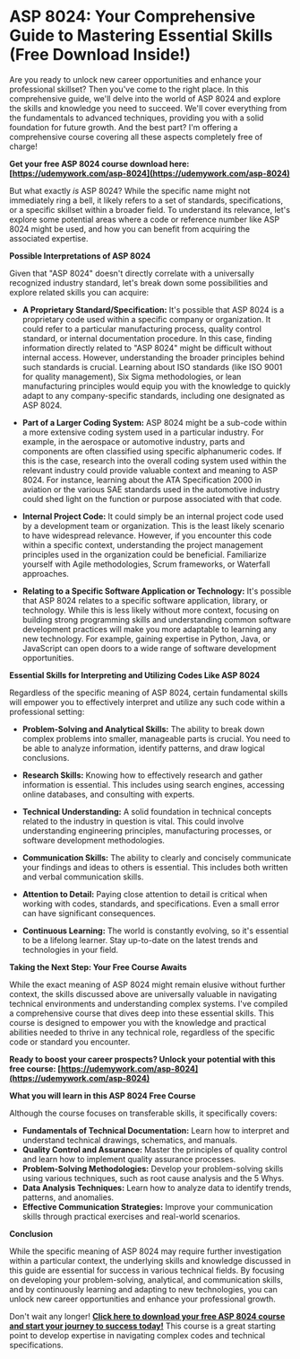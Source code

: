 # ASP 8024: Your Comprehensive Guide to Mastering Essential Skills (Free Download Inside!)

Are you ready to unlock new career opportunities and enhance your professional skillset? Then you've come to the right place. In this comprehensive guide, we'll delve into the world of ASP 8024 and explore the skills and knowledge you need to succeed. We'll cover everything from the fundamentals to advanced techniques, providing you with a solid foundation for future growth. And the best part? I'm offering a comprehensive course covering all these aspects completely free of charge!

**Get your free ASP 8024 course download here: [https://udemywork.com/asp-8024](https://udemywork.com/asp-8024)**

But what exactly *is* ASP 8024? While the specific name might not immediately ring a bell, it likely refers to a set of standards, specifications, or a specific skillset within a broader field. To understand its relevance, let's explore some potential areas where a code or reference number like ASP 8024 might be used, and how you can benefit from acquiring the associated expertise.

**Possible Interpretations of ASP 8024**

Given that "ASP 8024" doesn't directly correlate with a universally recognized industry standard, let's break down some possibilities and explore related skills you can acquire:

*   **A Proprietary Standard/Specification:** It's possible that ASP 8024 is a proprietary code used within a specific company or organization. It could refer to a particular manufacturing process, quality control standard, or internal documentation procedure. In this case, finding information directly related to "ASP 8024" might be difficult without internal access. However, understanding the broader principles behind such standards is crucial. Learning about ISO standards (like ISO 9001 for quality management), Six Sigma methodologies, or lean manufacturing principles would equip you with the knowledge to quickly adapt to any company-specific standards, including one designated as ASP 8024.

*   **Part of a Larger Coding System:** ASP 8024 might be a sub-code within a more extensive coding system used in a particular industry. For example, in the aerospace or automotive industry, parts and components are often classified using specific alphanumeric codes. If this is the case, research into the overall coding system used within the relevant industry could provide valuable context and meaning to ASP 8024. For instance, learning about the ATA Specification 2000 in aviation or the various SAE standards used in the automotive industry could shed light on the function or purpose associated with that code.

*   **Internal Project Code:** It could simply be an internal project code used by a development team or organization. This is the least likely scenario to have widespread relevance. However, if you encounter this code within a specific context, understanding the project management principles used in the organization could be beneficial. Familiarize yourself with Agile methodologies, Scrum frameworks, or Waterfall approaches.

*   **Relating to a Specific Software Application or Technology:** It's possible that ASP 8024 relates to a specific software application, library, or technology. While this is less likely without more context, focusing on building strong programming skills and understanding common software development practices will make you more adaptable to learning any new technology. For example, gaining expertise in Python, Java, or JavaScript can open doors to a wide range of software development opportunities.

**Essential Skills for Interpreting and Utilizing Codes Like ASP 8024**

Regardless of the specific meaning of ASP 8024, certain fundamental skills will empower you to effectively interpret and utilize any such code within a professional setting:

*   **Problem-Solving and Analytical Skills:** The ability to break down complex problems into smaller, manageable parts is crucial. You need to be able to analyze information, identify patterns, and draw logical conclusions.

*   **Research Skills:** Knowing how to effectively research and gather information is essential. This includes using search engines, accessing online databases, and consulting with experts.

*   **Technical Understanding:** A solid foundation in technical concepts related to the industry in question is vital. This could involve understanding engineering principles, manufacturing processes, or software development methodologies.

*   **Communication Skills:** The ability to clearly and concisely communicate your findings and ideas to others is essential. This includes both written and verbal communication skills.

*   **Attention to Detail:** Paying close attention to detail is critical when working with codes, standards, and specifications. Even a small error can have significant consequences.

*   **Continuous Learning:** The world is constantly evolving, so it's essential to be a lifelong learner. Stay up-to-date on the latest trends and technologies in your field.

**Taking the Next Step: Your Free Course Awaits**

While the exact meaning of ASP 8024 might remain elusive without further context, the skills discussed above are universally valuable in navigating technical environments and understanding complex systems. I've compiled a comprehensive course that dives deep into these essential skills. This course is designed to empower you with the knowledge and practical abilities needed to thrive in any technical role, regardless of the specific code or standard you encounter.

**Ready to boost your career prospects? Unlock your potential with this free course: [https://udemywork.com/asp-8024](https://udemywork.com/asp-8024)**

**What you will learn in this ASP 8024 Free Course**

Although the course focuses on transferable skills, it specifically covers:

*   **Fundamentals of Technical Documentation:** Learn how to interpret and understand technical drawings, schematics, and manuals.
*   **Quality Control and Assurance:** Master the principles of quality control and learn how to implement quality assurance processes.
*   **Problem-Solving Methodologies:** Develop your problem-solving skills using various techniques, such as root cause analysis and the 5 Whys.
*   **Data Analysis Techniques:** Learn how to analyze data to identify trends, patterns, and anomalies.
*   **Effective Communication Strategies:** Improve your communication skills through practical exercises and real-world scenarios.

**Conclusion**

While the specific meaning of ASP 8024 may require further investigation within a particular context, the underlying skills and knowledge discussed in this guide are essential for success in various technical fields. By focusing on developing your problem-solving, analytical, and communication skills, and by continuously learning and adapting to new technologies, you can unlock new career opportunities and enhance your professional growth.

Don't wait any longer! **[Click here to download your free ASP 8024 course and start your journey to success today!](https://udemywork.com/asp-8024)** This course is a great starting point to develop expertise in navigating complex codes and technical specifications.
